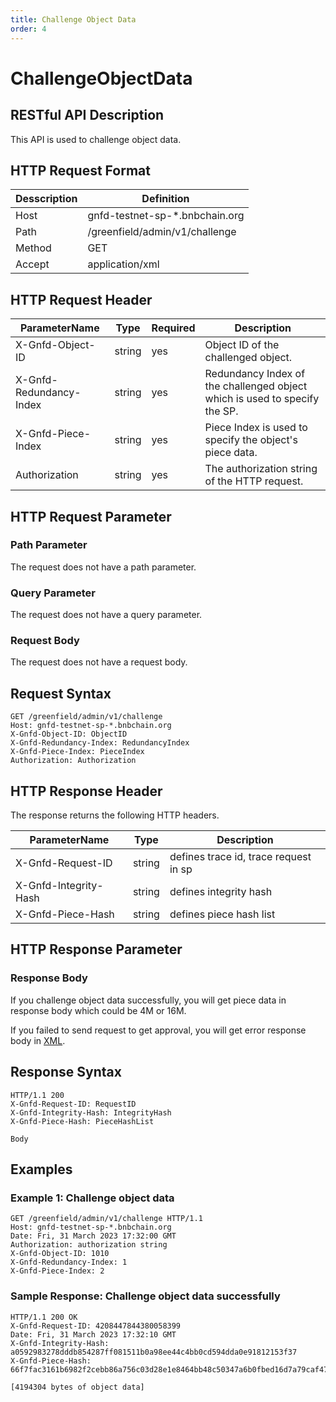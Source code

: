 ```yaml
---
title: Challenge Object Data
order: 4
---
```


# ChallengeObjectData

## RESTful API Description

This API is used to challenge object data.

## HTTP Request Format

| Desscription | Definition                     |
| ------------ | ------------------------------ |
| Host         | gnfd-testnet-sp-*.bnbchain.org |
| Path         | /greenfield/admin/v1/challenge |
| Method       | GET                            |
| Accept       | application/xml                |

## HTTP Request Header

| ParameterName           | Type   | Required | Description                                                                |
| ----------------------- | ------ | -------- | -------------------------------------------------------------------------- |
| X-Gnfd-Object-ID        | string | yes      | Object ID of the challenged object.                                        |
| X-Gnfd-Redundancy-Index | string | yes      | Redundancy Index of the challenged object which is used to specify the SP. |
| X-Gnfd-Piece-Index      | string | yes      | Piece Index is used to specify the object's piece data.                    |
| Authorization           | string | yes      | The authorization string of the HTTP request.                              |

## HTTP Request Parameter

### Path Parameter

The request does not have a path parameter.

### Query Parameter

The request does not have a query parameter.

### Request Body

The request does not have a request body.

## Request Syntax

```shell
GET /greenfield/admin/v1/challenge
Host: gnfd-testnet-sp-*.bnbchain.org
X-Gnfd-Object-ID: ObjectID
X-Gnfd-Redundancy-Index: RedundancyIndex
X-Gnfd-Piece-Index: PieceIndex
Authorization: Authorization
```

## HTTP Response Header

The response returns the following HTTP headers.

| ParameterName         | Type   | Description                           |
| --------------------- | ------ | ------------------------------------- |
| X-Gnfd-Request-ID     | string | defines trace id, trace request in sp |
| X-Gnfd-Integrity-Hash | string | defines integrity hash                |
| X-Gnfd-Piece-Hash     | string | defines piece hash list               |

## HTTP Response Parameter

### Response Body

If you challenge object data successfully, you will get piece data in response body which could be 4M or 16M.

If you failed to send request to get approval, you will get error response body in [XML](./common/error.md#sp-error-response-parameter).

## Response Syntax

```shell
HTTP/1.1 200
X-Gnfd-Request-ID: RequestID
X-Gnfd-Integrity-Hash: IntegrityHash
X-Gnfd-Piece-Hash: PieceHashList

Body
```

## Examples

### Example 1: Challenge object data

```shell
GET /greenfield/admin/v1/challenge HTTP/1.1
Host: gnfd-testnet-sp-*.bnbchain.org
Date: Fri, 31 March 2023 17:32:00 GMT
Authorization: authorization string
X-Gnfd-Object-ID: 1010
X-Gnfd-Redundancy-Index: 1
X-Gnfd-Piece-Index: 2
```

### Sample Response: Challenge object data successfully

```shell
HTTP/1.1 200 OK
X-Gnfd-Request-ID: 4208447844380058399
Date: Fri, 31 March 2023 17:32:10 GMT
X-Gnfd-Integrity-Hash: a0592983278dddb854287ff081511b0a98ee44c4bb0cd594dda0e91812153f37
X-Gnfd-Piece-Hash: 66f7fac3161b6982f2cebb86a756c03d28e1e8464bb48c50347a6b0fbed16d7a79caf47f90d6b4b9a6e118082cdbab0af4a42458a3059069a2fb5dba9a84fe6001

[4194304 bytes of object data]
```
